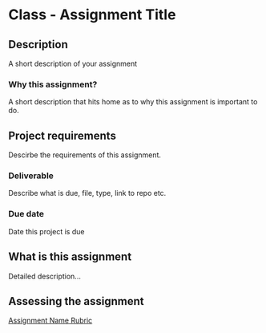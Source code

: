 # Class - Assignment Title 

## Description 

A short description of your assignment

### Why this assignment?

A short description that hits home as to why this assignment is important to do. 

## Project requirements

Descirbe the requirements of this assignment.

### Deliverable

Describe what is due, file, type, link to repo etc. 

### Due date

Date this project is due

## What is this assignment 

Detailed description... 

## Assessing the assignment

[Assignment Name Rubric](./assignment-rubric.md)

